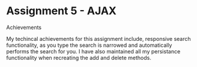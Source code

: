 Assignment 5 - AJAX
===

Achievements

My techincal achievements for this assignment include, responsive search functionality, as you type the search is narrowed and automatically performs the search for you. I have also maintained all my persistance functionality when recreating the add and delete methods.